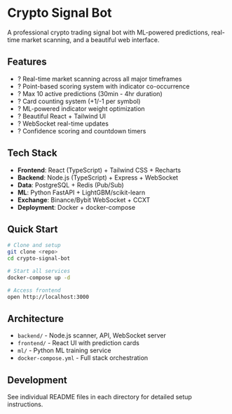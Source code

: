 # Crypto Signal Bot

A professional crypto trading signal bot with ML-powered predictions, real-time market scanning, and a beautiful web interface.

## Features

- ? Real-time market scanning across all major timeframes
- ? Point-based scoring system with indicator co-occurrence
- ? Max 10 active predictions (30min - 4hr duration)
- ? Card counting system (+1/-1 per symbol)
- ? ML-powered indicator weight optimization
- ? Beautiful React + Tailwind UI
- ? WebSocket real-time updates
- ? Confidence scoring and countdown timers

## Tech Stack

- **Frontend**: React (TypeScript) + Tailwind CSS + Recharts
- **Backend**: Node.js (TypeScript) + Express + WebSocket
- **Data**: PostgreSQL + Redis (Pub/Sub)
- **ML**: Python FastAPI + LightGBM/scikit-learn
- **Exchange**: Binance/Bybit WebSocket + CCXT
- **Deployment**: Docker + docker-compose

## Quick Start

```bash
# Clone and setup
git clone <repo>
cd crypto-signal-bot

# Start all services
docker-compose up -d

# Access frontend
open http://localhost:3000
```

## Architecture

- `backend/` - Node.js scanner, API, WebSocket server
- `frontend/` - React UI with prediction cards
- `ml/` - Python ML training service
- `docker-compose.yml` - Full stack orchestration

## Development

See individual README files in each directory for detailed setup instructions.